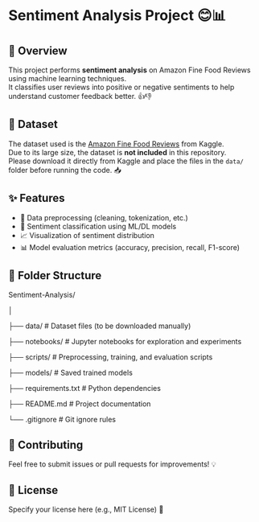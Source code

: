 # Sentiment Analysis Project 😊📊

## 🚀 Overview
This project performs **sentiment analysis** on Amazon Fine Food Reviews using machine learning techniques.  
It classifies user reviews into positive or negative sentiments to help understand customer feedback better. 👍👎

## 📂 Dataset
The dataset used is the 
[Amazon Fine Food Reviews](https://www.kaggle.com/datasets/snap/amazon-fine-food-reviews) from Kaggle.  
Due to its large size, the dataset is **not included** in this repository.  
Please download it directly from Kaggle and place the files in the `data/` folder before running the code. 📥

## ✨ Features
- 🧹 Data preprocessing (cleaning, tokenization, etc.)  
- 🤖 Sentiment classification using ML/DL models  
- 📈 Visualization of sentiment distribution  
- 📊 Model evaluation metrics (accuracy, precision, recall, F1-score)

## 📁 Folder Structure
Sentiment-Analysis/

│

├── data/ # Dataset files (to be downloaded manually)

├── notebooks/ # Jupyter notebooks for exploration and experiments

├── scripts/ # Preprocessing, training, and evaluation scripts

├── models/ # Saved trained models

├── requirements.txt # Python dependencies

├── README.md # Project documentation

└── .gitignore # Git ignore rules


## 🤝 Contributing
Feel free to submit issues or pull requests for improvements! 💡

## 📄 License
Specify your license here (e.g., MIT License) 📝
